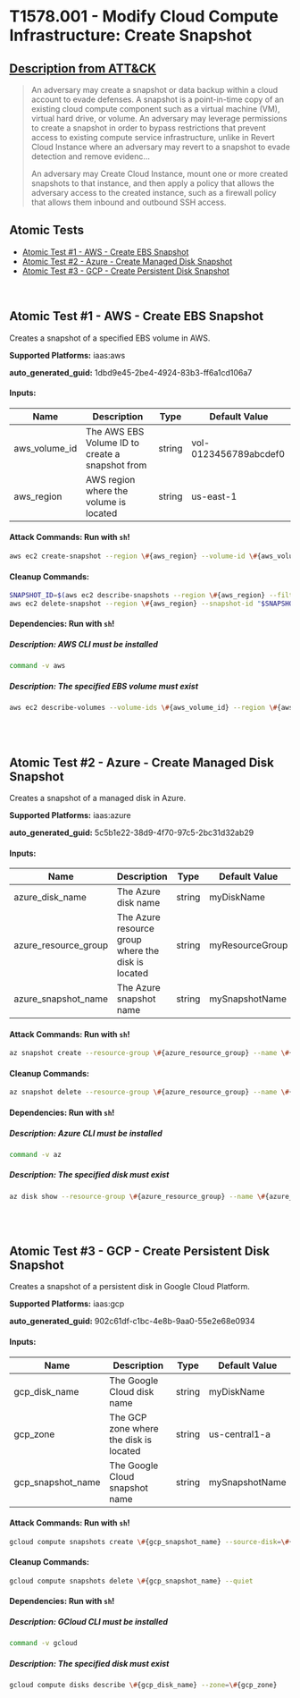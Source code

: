 # T1578.001 - Modify Cloud Compute Infrastructure: Create Snapshot
## [Description from ATT&CK](https://attack.mitre.org/techniques/T1578/001)
<blockquote>An adversary may create a snapshot or data backup within a cloud account to evade defenses. A snapshot is a point-in-time copy of an existing cloud compute component such as a virtual machine (VM), virtual hard drive, or volume. An adversary may leverage permissions to create a snapshot in order to bypass restrictions that prevent access to existing compute service infrastructure, unlike in Revert Cloud Instance where an adversary may revert to a snapshot to evade detection and remove evidenc...

An adversary may Create Cloud Instance, mount one or more created snapshots to that instance, and then apply a policy that allows the adversary access to the created instance, such as a firewall policy that allows them inbound and outbound SSH access.</blockquote>

## Atomic Tests

- [Atomic Test #1 - AWS - Create EBS Snapshot](#atomic-test-1---aws---create-ebs-snapshot)
- [Atomic Test #2 - Azure - Create Managed Disk Snapshot](#atomic-test-2---azure---create-managed-disk-snapshot)
- [Atomic Test #3 - GCP - Create Persistent Disk Snapshot](#atomic-test-3---gcp---create-persistent-disk-snapshot)

<br/>

## Atomic Test #1 - AWS - Create EBS Snapshot
Creates a snapshot of a specified EBS volume in AWS.

**Supported Platforms:** iaas:aws

**auto_generated_guid:** 1dbd9e45-2be4-4924-83b3-ff6a1cd106a7

#### Inputs:
| Name | Description | Type | Default Value |
|------|-------------|------|---------------|
| aws_volume_id | The AWS EBS Volume ID to create a snapshot from | string | vol-0123456789abcdef0 |
| aws_region | AWS region where the volume is located | string | us-east-1 |

#### Attack Commands: Run with `sh`!
```sh
aws ec2 create-snapshot --region \#{aws_region} --volume-id \#{aws_volume_id} --description "Atomic Red Team Test Snapshot" --query "SnapshotId" --output text
```

#### Cleanup Commands:
```sh
SNAPSHOT_ID=$(aws ec2 describe-snapshots --region \#{aws_region} --filters "Name=volume-id,Values=\#{aws_volume_id}" --query "Snapshots[0].SnapshotId" --output text)
aws ec2 delete-snapshot --region \#{aws_region} --snapshot-id "$SNAPSHOT_ID"
```

#### Dependencies: Run with `sh`!
##### Description: AWS CLI must be installed
```sh
command -v aws
```
##### Description: The specified EBS volume must exist
```sh
aws ec2 describe-volumes --volume-ids \#{aws_volume_id} --region \#{aws_region}
```

<br/><br/>

## Atomic Test #2 - Azure - Create Managed Disk Snapshot
Creates a snapshot of a managed disk in Azure.

**Supported Platforms:** iaas:azure

**auto_generated_guid:** 5c5b1e22-38d9-4f70-97c5-2bc31d32ab29

#### Inputs:
| Name | Description | Type | Default Value |
|------|-------------|------|---------------|
| azure_disk_name | The Azure disk name | string | myDiskName |
| azure_resource_group | The Azure resource group where the disk is located | string | myResourceGroup |
| azure_snapshot_name | The Azure snapshot name | string | mySnapshotName |

#### Attack Commands: Run with `sh`!
```sh
az snapshot create --resource-group \#{azure_resource_group} --name \#{azure_snapshot_name} --source \#{azure_disk_name} --location eastus
```

#### Cleanup Commands:
```sh
az snapshot delete --resource-group \#{azure_resource_group} --name \#{azure_snapshot_name}
```

#### Dependencies: Run with `sh`!
##### Description: Azure CLI must be installed
```sh
command -v az
```
##### Description: The specified disk must exist
```sh
az disk show --resource-group \#{azure_resource_group} --name \#{azure_disk_name}
```

<br/><br/>

## Atomic Test #3 - GCP - Create Persistent Disk Snapshot
Creates a snapshot of a persistent disk in Google Cloud Platform.

**Supported Platforms:** iaas:gcp

**auto_generated_guid:** 902c61df-c1bc-4e8b-9aa0-55e2e68e0934

#### Inputs:
| Name | Description | Type | Default Value |
|------|-------------|------|---------------|
| gcp_disk_name | The Google Cloud disk name | string | myDiskName |
| gcp_zone | The GCP zone where the disk is located | string | us-central1-a |
| gcp_snapshot_name | The Google Cloud snapshot name | string | mySnapshotName |

#### Attack Commands: Run with `sh`!
```sh
gcloud compute snapshots create \#{gcp_snapshot_name} --source-disk=\#{gcp_disk_name} --zone=\#{gcp_zone}
```

#### Cleanup Commands:
```sh
gcloud compute snapshots delete \#{gcp_snapshot_name} --quiet
```

#### Dependencies: Run with `sh`!
##### Description: GCloud CLI must be installed
```sh
command -v gcloud
```
##### Description: The specified disk must exist
```sh
gcloud compute disks describe \#{gcp_disk_name} --zone=\#{gcp_zone}
```

<br/>
